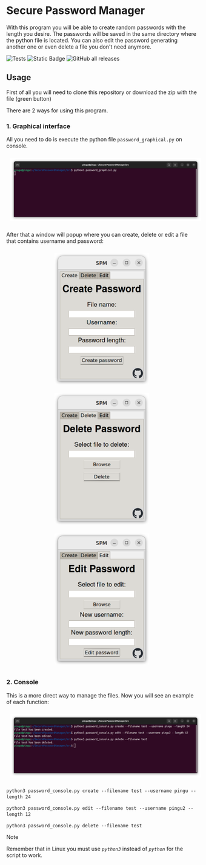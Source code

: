# Secure Password Manager
 With this program you will be able to create random passwords with the length you desire. The passwords will be saved in the same directory where the python file is located.
 You can also edit the password generating another one or even delete a file you don't need anymore.

![Tests](https://github.com/santipvz/SecurePasswordManager/actions/workflows/pylint.yml/badge.svg/)
![Static Badge](https://img.shields.io/badge/Version-1.0-blue/)
![GitHub all releases](https://img.shields.io/github/downloads/santipvz/SecurePasswordManager/total)

 ## Usage
First of all you will need to clone this repository or download the zip with the file (green button)

There are 2 ways for using this program.
### 1. Graphical interface
All you need to do is execute the python file `password_graphical.py` on console.
<p align="center">
  <img src="assets/start_graphical.png" width="780" style="margin: 10px;">
</p>

After that a window will popup where you can create, delete or edit a file that contains username and password:
<p align="center">
  <img src="assets/create_graphical.png" width="250" style="margin: 10px;">
  <img src="assets/delete_graphical.png" width="250" style="margin: 10px;">
  <img src="assets/edit_graphical.png" width="250" style="margin: 10px;">
</p>

### 2. Console
This is a more direct way to manage the files. Now you will see an example of each function:

<p align="center">
  <img src="assets/console_commands.png" width="780" style="margin: 10px;">
</p>
<pre><code>python3 password_console.py create --filename test --username pingu --length 24</code></pre>
<pre><code>python3 password_console.py edit --filename test --username pingu2 --length 12</code></pre>
<pre><code>python3 password_console.py delete --filename test</code></pre>

> [!NOTE]
> Remember that in Linux you must use _`python3`_ instead of _`python`_ for the script to work.
